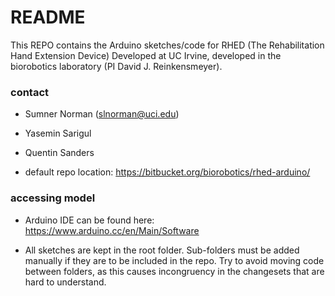 # README #

This REPO contains the Arduino sketches/code for RHED (The Rehabilitation Hand Extension Device)
Developed at UC Irvine, developed in the biorobotics laboratory (PI David J. Reinkensmeyer).

### contact ###
* Sumner Norman (slnorman@uci.edu) 
* Yasemin Sarigul 
* Quentin Sanders

* default repo location: https://bitbucket.org/biorobotics/rhed-arduino/

### accessing model ###
* Arduino IDE can be found here: https://www.arduino.cc/en/Main/Software

* All  sketches are kept in the root folder. Sub-folders must be added manually if they are to be included in the repo. Try to avoid moving code between folders, as this causes incongruency in the changesets that are hard to understand. 
